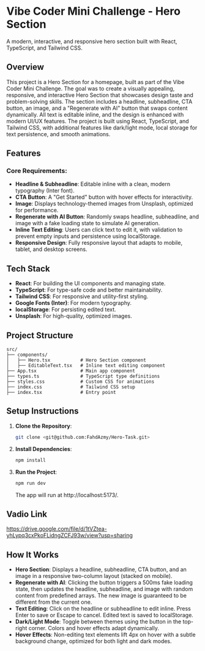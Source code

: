 # Vibe Coder Mini Challenge - Hero Section

A modern, interactive, and responsive hero section built with React, TypeScript, and Tailwind CSS.

## Overview

This project is a Hero Section for a homepage, built as part of the Vibe Coder Mini Challenge. The goal was to create a visually appealing, responsive, and interactive Hero Section that showcases design taste and problem-solving skills. The section includes a headline, subheadline, CTA button, an image, and a "Regenerate with AI" button that swaps content dynamically. All text is editable inline, and the design is enhanced with modern UI/UX features. The project is built using React, TypeScript, and Tailwind CSS, with additional features like dark/light mode, local storage for text persistence, and smooth animations.

## Features

### Core Requirements:

- **Headline & Subheadline**: Editable inline with a clean, modern typography (Inter font).
- **CTA Button**: A "Get Started" button with hover effects for interactivity.
- **Image**: Displays technology-themed images from Unsplash, optimized for performance.
- **Regenerate with AI Button**: Randomly swaps headline, subheadline, and image with a fake loading state to simulate AI generation.
- **Inline Text Editing**: Users can click text to edit it, with validation to prevent empty inputs and persistence using localStorage.
- **Responsive Design**: Fully responsive layout that adapts to mobile, tablet, and desktop screens.

## Tech Stack

- **React**: For building the UI components and managing state.
- **TypeScript**: For type-safe code and better maintainability.
- **Tailwind CSS**: For responsive and utility-first styling.
- **Google Fonts (Inter)**: For modern typography.
- **localStorage**: For persisting edited text.
- **Unsplash**: For high-quality, optimized images.

## Project Structure

```
src/
├── components/
│   ├── Hero.tsx           # Hero Section component
│   ├── EditableText.tsx   # Inline text editing component
├── App.tsx                # Main app component
├── types.ts               # TypeScript type definitions
├── styles.css             # Custom CSS for animations
├── index.css              # Tailwind CSS setup
├── index.tsx              # Entry point
```

## Setup Instructions

1. **Clone the Repository**:

   ```bash
   git clone <git@github.com:FahdAzmy/Hero-Task.git>
   ```

2. **Install Dependencies**:

   ```bash
   npm install
   ```

3. **Run the Project**:

   ```bash
   npm run dev
   ```

   The app will run at http://localhost:5173/.

## Vadio Link

https://drive.google.com/file/d/1tVZtea-yhLypq3cxPkoFLidngZCFJ93w/view?usp=sharing

## How It Works

- **Hero Section**: Displays a headline, subheadline, CTA button, and an image in a responsive two-column layout (stacked on mobile).
- **Regenerate with AI**: Clicking the button triggers a 500ms fake loading state, then updates the headline, subheadline, and image with random content from predefined arrays. The new image is guaranteed to be different from the current one.
- **Text Editing**: Click on the headline or subheadline to edit inline. Press Enter to save or Escape to cancel. Edited text is saved to localStorage.
- **Dark/Light Mode**: Toggle between themes using the button in the top-right corner. Colors and hover effects adapt dynamically.
- **Hover Effects**: Non-editing text elements lift 4px on hover with a subtle background change, optimized for both light and dark modes.
